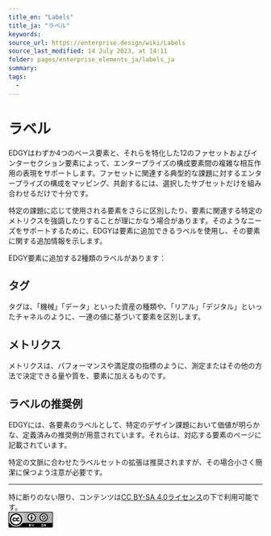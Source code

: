 ```yaml
---
title_en: "Labels"
title_ja: "ラベル"
keywords: 
source_url: https://enterprise.design/wiki/Labels
source_last_modified: 14 July 2023, at 14:11
folder: pages/enterprise_elements_ja/labels_ja
summary:
tags: 
  - 
---
```

# ラベル
EDGYはわずか4つのベース要素と、それらを特化した12のファセットおよびインターセクション要素によって、エンタープライズの構成要素間の複雑な相互作用の表現をサポートします。ファセットに関連する典型的な課題に対するエンタープライズの構成をマッピング、共創するには、選択したサブセットだけを組み合わせるだけで十分です。

特定の課題に応じて使用される要素をさらに区別したり、要素に関連する特定のメトリクスを強調したりすることが理にかなう場合があります。そのようなニーズをサポートするために、EDGYは要素に追加できるラベルを使用し、その要素に関する追加情報を示します。

EDGY要素に追加する2種類のラベルがあります：

## タグ
タグは、「機械」「データ」といった資産の種類や、「リアル」「デジタル」といったチャネルのように、一連の値に基づいて要素を区別します。

## メトリクス
メトリクスは、パフォーマンスや満足度の指標のように、測定またはその他の方法で決定できる量や質を、要素に加えるものです。

## ラベルの推奨例
EDGYには、各要素のラベルとして、特定のデザイン課題において価値が明らかな、定義済みの推奨例が用意されています。それらは、対応する要素のページに記載されています。

特定の文脈に合わせたラベルセットの拡張は推奨されますが、その場合小さく簡潔に保つよう注意が必要です。

---
特に断りのない限り、コンテンツは[CC BY-SA 4.0ライセンス](/pages/license_ja.md)の下で利用可能です。
</br><a href="/pages/license_ja.md"> <img src="https://github.com/Yoshiyuki-iasa/EDGY23_ja/blob/main/media/cc.png?raw=true" alt="CC logo"></a>
